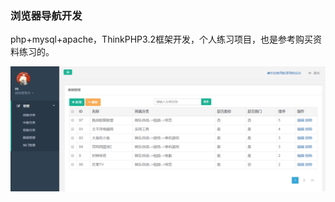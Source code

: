 ### 浏览器导航开发
php+mysql+apache，ThinkPHP3.2框架开发，个人练习项目，也是参考购买资料练习的。
<p><img src="https://github.com/DickyQie/php-navigation/blob/master/Public/a.png?raw=true" alt="" /></p>
